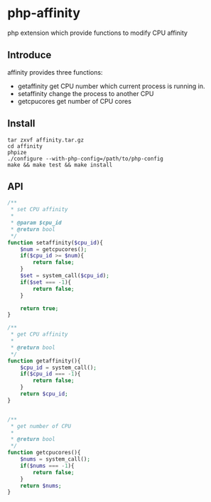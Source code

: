 php-affinity
==================
php extension which provide functions to modify CPU affinity

Introduce
------------------
affinity provides three functions:
+ getaffinity get CPU number which current process is running in.
+ setaffinity change the process to another CPU
+ getcpucores get number of CPU cores

Install
---------------------
```shell
tar zxvf affinity.tar.gz
cd affinity
phpize
./configure --with-php-config=/path/to/php-config
make && make test && make install
```

API
---------------------
```php
/**
 * set CPU affinity
 *
 * @param $cpu_id
 * @return bool
 */
function setaffinity($cpu_id){
    $num = getcpucores();
    if($cpu_id >= $num){
        return false;
    }
    $set = system_call($cpu_id);
    if($set === -1){
        return false;
    }

    return true;
}

/**
 * get CPU affinity
 *
 * @return bool
 */
function getaffinity(){
    $cpu_id = system_call();
    if($cpu_id === -1){
        return false;
    }
    return $cpu_id;
}


/**
 * get number of CPU
 *
 * @return bool
 */
function getcpucores(){
    $nums = system_call();
    if($nums === -1){
        return false;
    }
    return $nums;
}
```